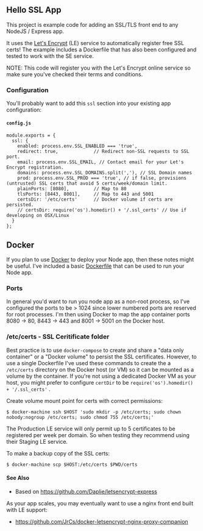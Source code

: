 ## Hello SSL App

This project is example code for adding an SSL/TLS front end to any NodeJS / Express app.

It uses the [Let's Encrypt](https://letsencrypt.org/) (LE) service to automatically register free SSL certs!
The example includes a Dockerfile that has also been configured and tested to work with the SE service.

NOTE: This code will register you with the Let's Encrypt online service so make sure you've checked their terms and conditions.

### Configuration

You'll probably want to add this `ssl` section into your existing app configuration:

#### `config.js`

```
module.exports = {
  ssl: {
    enabled: process.env.SSL_ENABLED === 'true',
    redirect: true,             // Redirect non-SSL requests to SSL port.
    email: process.env.SSL_EMAIL, // Contact email for your Let's Encrypt registration.
    domains: process.env.SSL_DOMAINS.split(','), // SSL Domain names
    prod: process.env.SSL_PROD === 'true', // if false, provisions (untrusted) SSL certs that avoid 5 certs/week/domain limit.
    plainPorts: [8080],         // Map to 80
    tlsPorts: [8443, 8001],     // Map to 443 and 5001
    certsDir: '/etc/certs'      // Docker volume if certs are persisted.
    // certsDir: require('os').homedir() + '/.ssl_certs' // Use if developing on OSX/Linux
  }
};
```

## Docker

If you plan to use [Docker](http://docker.com) to deploy your Node app, then these notes might be useful.
I've included a basic [Dockerfile](Dockerfile) that can be used to run your Node app.

### Ports

In general you'd want to run you node app as a non-root process, so I've configured the ports to be > 1024 since lower numbered ports are reserved for root processes. I'm then using Docker to map the app container ports 8080 -> 80, 8443 -> 443 and 8001 -> 5001 on the Docker host.

### /etc/certs - SSL Ceritificate folder

Best practice is to use `docker-compose` to create and share a "data only container" or a "Docker volume" to persist the SSL certificates. However, to use a single Dockerfile I've used these commands to create the a `/etc/certs` directory on the Docker host (or VM) so it can be mounted as a volume by the container.  If you're not using a dedicated Docker VM as your host, you might prefer to configure `certDir` to be `require('os').homedir() + '/.ssl_certs'` .

Create volume mount point for certs with correct permissions:

    $ docker-machine ssh $HOST 'sudo mkdir -p /etc/certs; sudo chown nobody:nogroup /etc/certs; sudo chmod 755 /etc/certs;'

The Production LE service will only permit up to 5 certificates to be registered per week per domain.
So when testing they recommend using their Staging LE service.

To make a backup copy of the SSL certs:

    $ docker-machine scp $HOST:/etc/certs $PWD/certs

#### See Also

- Based on https://github.com/Daplie/letsencrypt-express

As your app scales, you may eventually want to use a nginx front end built with LE support:

- https://github.com/JrCs/docker-letsencrypt-nginx-proxy-companion

